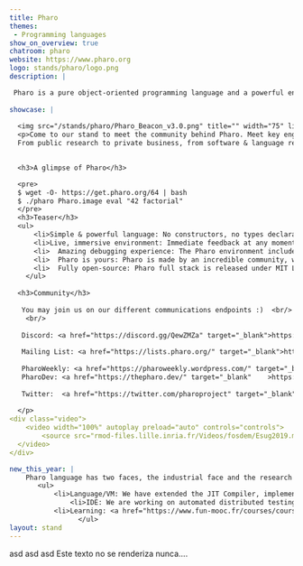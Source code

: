 ```yaml
---
title: Pharo
themes:
 - Programming languages 
show_on_overview: true
chatroom: pharo
website: https://www.pharo.org
logo: stands/pharo/logo.png
description: |

 Pharo is a pure object-oriented programming language and a powerful environment, focused on simplicity and immediate feedback (think IDE and OS rolled into one). 
 
showcase: |
  
  <img src="/stands/pharo/Pharo_Beacon_v3.0.png" title="" width="75" link="https://www.pharo.org" target="_blank" style="float:left; margin-top:-30px;" />
  <p>Come to our stand to meet the community behind Pharo. Meet key engineers and researchers behind the language development. Meet the rich multiple communities that pharo hubs, from radically different origins. 
  From public research to private business, from software & language research & development to  human rights hacktivism, Pharo community is a really rich meltingpot of international technological improvement, political struggle and beautiful human exchange!   </p>
  

  <h3>A glimpse of Pharo</h3>

  <pre>
  $ wget -O- https://get.pharo.org/64 | bash 
  $ ./pharo Pharo.image eval "42 factorial"
  </pre>
  <h3>Teaser</h3>
  <ul>
      <li>Simple & powerful language: No constructors, no types declaration, no interfaces, no primitive types. Yet a powerful and elegant language with a full syntax fitting in one postcard! Pharo is objects and messages all the way down.
      <li>Live, immersive environment: Immediate feedback at any moment of your development: Developing, testing, debugging. Even in production environments, you will never be stuck in compiling and deploying steps again!
      <li>  Amazing debugging experience: The Pharo environment includes a debugger unlike anything you've seen before. It allows you to step through code, restart the execution of methods, create methods on the fly, and much more!
      <li>  Pharo is yours: Pharo is made by an incredible community, with more than 100 contributors for the last revision of the platform and hundreds of people contributing constantly with frameworks and libraries.
      <li>  Fully open-source: Pharo full stack is released under MIT License and available on GitHub
    </ul>
  
  <h3>Community</h3>
  
   You may join us on our different communications endpoints :)  <br/>
    <br/>
  
   Discord: <a href="https://discord.gg/QewZMZa" target="_blank">https://discord.gg/QewZMZa</a> <br/>
  
   Mailing List: <a href="https://lists.pharo.org/" target="_blank">https://lists.pharo.org/</a> <br/>
  
   PharoWeekly: <a href="https://pharoweekly.wordpress.com/" target="_blank">https://pharoweekly.wordpress.com/</a> <br/>
   PharoDev: <a href="https://thepharo.dev/" target="_blank"	>https://thepharo.dev/</a> <br/>
  
   Twitter:  <a href="https://twitter.com/pharoproject" target="_blank"	>@pharoproject</a> <br/>
  
  </p>  
<div class="video">
	<video width="100%" autoplay preload="auto" controls="controls">
		<source src="rmod-files.lille.inria.fr/Videos/fosdem/Esug2019.mp4" type='video/mp4;' />
  </video>
</div>

new_this_year: |
    Pharo language has two faces, the industrial face and the research face. This last year we have been brewing many new things.
       <ul>      
           <li>Language/VM: We have extended the JIT Compiler, implemented a large battery of tests. Extend it to ARM64bits. We implemented a new system for threaded FFI calls, that allow us to have partial parallelism. We added new technologies on concurrent programming, that allow consistent definition of tasks and at some point binding with FFI threads if it is the case.
               <li>IDE: We are working on automated distributed testing for reduce the testing time of the projects, allowing the developers to quickly run tests on development. We have been developing bindings to GTK, and extending our own IDE to have multiple bindings (so far, GTK and Morphic -a native approach-). We are beta testing our new debugger, and inspecting tools for live programming development. Including replay, object specific debugging, and other state of the art features. We implemented a markdown subset parser and rendered for having the language comments written in markdown
           <li>Learning: <a href="https://www.fun-mooc.fr/courses/course-v1:inria+41024+session01/about">Full new Mooc online</a>
                 </ul>
layout: stand
---
```



asd asd asd Este texto no se renderiza nunca.... 


